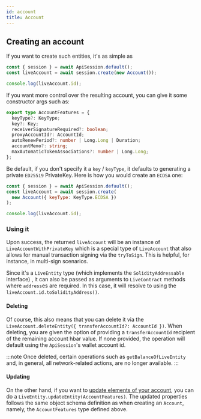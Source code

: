 ```yaml
---
id: account
title: Account
---
```


## Creating an account

If you want to create such entities, it's as simple as

```js live=true containerKey=creating_an_account
const { session } = await ApiSession.default();
const liveAccount = await session.create(new Account());

console.log(liveAccount.id);
```

If you want more control over the resulting account, you can give it some constructor args such as:

```ts
export type AccountFeatures = {
  keyType?: KeyType;
  key?: Key;
  receiverSignatureRequired?: boolean;
  proxyAccountId?: AccountId;
  autoRenewPeriod?: number | Long.Long | Duration;
  accountMemo?: string;
  maxAutomaticTokenAssociations?: number | Long.Long;
};
```

Be default, if you don't specify it a `key` / `keyType`, it defaults to generating a private `ED25519` PrivateKey. Here is how you would create an `ECDSA` one:

```js live=true containerKey=key_or_keyType
const { session } = await ApiSession.default();
const liveAccount = await session.create(
  new Account({ keyType: KeyType.ECDSA })
);

console.log(liveAccount.id);
```

### Using it

Upon success, the returned `liveAccount` will be an instance of `LiveAccountWithPrivateKey` which is a special type of `LiveAccount` that also allows for manual transaction signing via the `tryToSign`. This is helpful, for instance, in multi-sign scenarios.

Since it's a `LiveEntity` type (which implements the `SolidityAddressable` interface) , it can also be passed as arguments to `LiveContract` methods where `address`es are required. In this case, it will resolve to using the `liveAccount.id.toSolidityAddress()`.

#### Deleting

Of course, this also means that you can delete it via the `LiveAccount.deleteEntity({ transferAccountId?: AccountId })`. When deleting, you are given the option of providing a `transferAccountId` recipient of the remaining account hbar value. If none provided, the operation will default using the `ApiSession`'s wallet account id.

:::note
Once deleted, certain operations such as `getBalanceOfLiveEntity` and, in general, all network-related actions, are no longer available.
:::

#### Updating

On the other hand, if you want to [update elements of your account](https://docs.hedera.com/guides/docs/sdks/cryptocurrency/update-an-account), you can do a `LiveEntity.updateEntity(AccountFeatures)`. The updated properties follows the same object schema definition as when creating an `Account`, namely, the `AccountFeatures` type defined above.
